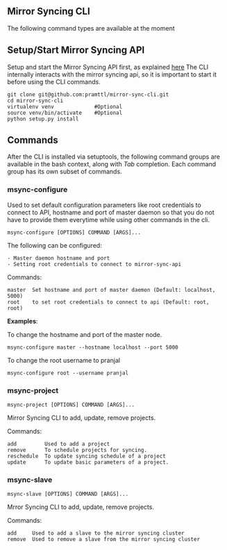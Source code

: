 ## Mirror Syncing CLI

The following command types are available at the moment

## Setup/Start Mirror Syncing API

Setup and start the Mirror Syncing API first, as explained [here](https://github.com/pramttl/mirror-sync-api)
The CLI internally interacts with the mirror syncing api, so it is important to
start it before using the CLI commands.

    git clone git@github.com:pramttl/mirror-sync-cli.git
    cd mirror-sync-cli
    virtualenv venv             #Optional
    source venv/bin/activate    #Optional
    python setup.py install


## Commands

After the CLI is installed via setuptools, the following command groups are available
in the bash context, along with *Tab* completion. Each command group has its own subset
of commands.

### msync-configure

Used to set default configuration parameters like root credentials to connect to API,
hostname and port of master daemon so that you do not have to provide them everytime
while using other commands in the cli.

    msync-configure [OPTIONS] COMMAND [ARGS]...

The following can be configured:

    - Master daemon hostname and port
    - Setting root credentials to connect to mirror-sync-api

Commands:

    master  Set hostname and port of master daemon (Default: localhost, 5000)
    root    to set root credentials to connect to api (Default: root, root)

**Examples**:

To change the hostname and port of the master node.

    msync-configure master --hostname localhost --port 5000

To change the root username to pranjal

    msync-configure root --username pranjal


### msync-project

    msync-project [OPTIONS] COMMAND [ARGS]...

Mirror Syncing CLI to add, update, remove projects.

Commands:

    add         Used to add a project
    remove      To schedule projects for syncing.
    reschedule  To update syncing schedule of a project
    update      To update basic parameters of a project.


### msync-slave

    msync-slave [OPTIONS] COMMAND [ARGS]...

Mrror Syncing CLI to add, update, remove projects.

Commands:

    add     Used to add a slave to the mirror syncing cluster
    remove  Used to remove a slave from the mirror syncing cluster

